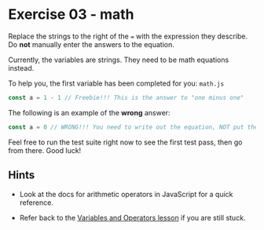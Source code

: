 # Exercise 03 - math

Replace the strings to the right of the `=` with the expression they describe. Do **not** manually enter the answers to the equation.

Currently, the variables are strings. They need to be math equations instead.

To help you, the first variable has been completed for you:
`math.js`
```js
const a = 1 - 1 // Freebie!!! This is the answer to "one minus one"
```

The following is an example of the **wrong** answer:
```js
const a = 0 // WRONG!!! You need to write out the equation, NOT put the result of the equation directly!
```

Feel free to run the test suite right now to see the first test pass, then go from there. Good luck!

## Hints

- Look at the docs for arithmetic operators in JavaScript for a quick reference.

- Refer back to the [Variables and Operators lesson](https://www.theodinproject.com/lessons/foundations-variables-and-operators) if you are still stuck.
